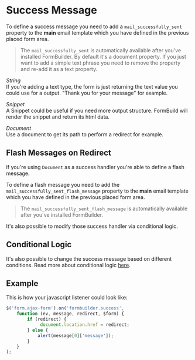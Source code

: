 # Success Message

To define a success message you need to add a `mail_successfully_sent` property to the **main** email template 
which you have defined in the previous placed form area.

> The `mail_successfully_sent` is automatically available after you've installed FormBuilder.
> By default it's a document property. If you just want to add a simple text phrase 
> you need to remove the property and re-add it as a text property.

*String*  
If you're adding a text type, the form is just returning the text value you could use for a output.
"Thank you for your message" for example.

*Snippet*  
A Snippet could be useful if you need more output structure. FormBuild will render the snippet and return its html data.

*Document*  
Use a document to get its path to perform a redirect for example.

## Flash Messages on Redirect
If you're using `Document` as a success handler you're able to define a flash message. 

To define a flash message you need to add the `mail_successfully_sent_flash_message` property to the **main** email template
which you have defined in the previous placed form area.

> The `mail_successfully_sent_flash_message` is automatically available after you've installed FormBuilder.

It's also possible to modify those success handler via conditional logic.

## Conditional Logic
It's also possible to change the success message based on different conditions. 
Read more about conditional logic [here](81_ConditionalLogic.md).

## Example
This is how your javascript listener could look like:

```javascript
$('form.ajax-form').on('formbuilder.success', 
    function (ev, message, redirect, $form) {
        if (redirect) {
             document.location.href = redirect;
        } else {
            alert(message[0]['message']);
        }
    }
);
```